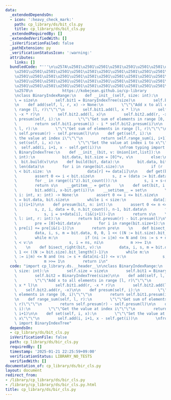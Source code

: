 ```yaml
---
data:
  _extendedDependsOn:
  - icon: ':heavy_check_mark:'
    path: cp_library/ds/bit_cls.py
    title: cp_library/ds/bit_cls.py
  _extendedRequiredBy: []
  _extendedVerifiedWith: []
  _isVerificationFailed: false
  _pathExtension: py
  _verificationStatusIcon: ':warning:'
  attributes:
    links: []
  bundledCode: "'''\n\u257A\u2501\u2501\u2501\u2501\u2501\u2501\u2501\u2501\u2501\u2501\
    \u2501\u2501\u2501\u2501\u2501\u2501\u2501\u2501\u2501\u2501\u2501\u2501\u2501\
    \u2501\u2501\u2501\u2501\u2501\u2501\u2501\u2501\u2501\u2501\u2501\u2501\u2501\
    \u2501\u2501\u2501\u2501\u2501\u2501\u2501\u2501\u2501\u2501\u2501\u2501\u2501\
    \u2501\u2501\u2501\u2501\u2501\u2501\u2501\u2501\u2501\u2501\u2501\u2501\u2501\
    \u2578\n             https://kobejean.github.io/cp-library               \n'''\n\
    \nclass BinaryIndexRange:\n    def __init__(self, size: int):\n        self.size\
    \ = size\n        self.bit1 = BinaryIndexTree(size)\n        self.bit2 = BinaryIndexTree(size)\n\
    \n    def add(self, l, r, x) -> None:\n        \"\"\"Add x to all elements in\
    \ range [l, r)\"\"\"\n        self.bit1.add(l, x * l)\n        self.bit1.add(r,\
    \ -x * r)\n        self.bit2.add(l, x)\n        self.bit2.add(r, -x)\n\n    def\
    \ presum(self, i):\n        \"\"\"Get sum of elements in range [0, i)\"\"\"\n\
    \        return self.bit1.presum(i) - i * self.bit2.presum(i)\n\n    def range_sum(self,\
    \ l, r):\n        \"\"\"Get sum of elements in range [l, r)\"\"\"\n        return\
    \ self.presum(r) - self.presum(l)\n\n    def get(self, i):\n        \"\"\"Get\
    \ the value at index i\"\"\"\n        return self.range_sum(i, i+1)\n\n    def\
    \ set(self, i, x):\n        \"\"\"Set the value at index i to x\"\"\"\n      \
    \  self.add(i, i+1, x - self.get(i))\n        \nfrom typing import Union\n\nclass\
    \ BinaryIndexTree:\n    def __init__(bit, v: Union[int,list]):\n        if isinstance(v,\
    \ int):\n            bit.data, bit.size = [0]*v, v\n        else:\n          \
    \  bit.build(v)\n\n    def build(bit, data):\n        bit.data, bit.size = data,\
    \ len(data)\n        for i in range(bit.size):\n            if (r := i|(i+1))\
    \ < bit.size: \n                data[r] += data[i]\n\n    def get(bit, i: int):\n\
    \        assert 0 <= i < bit.size\n        s, z = (data := bit.data)[i], i&(i+1)\n\
    \        for _ in range((i^z).bit_count()):\n            s, i = s-data[i-1], i-(i&-i)\n\
    \        return s\n    __getitem__ = get\n    \n    def set(bit, i: int, x: int):\n\
    \        bit.add(i, x-bit.get(i))\n    __setitem__ = set\n        \n    def add(bit,\
    \ i: int, x: int) -> None:\n        assert 0 <= i <= bit.size\n        data, size\
    \ = bit.data, bit.size\n        while i < size:\n            data[i], i = data[i]+x,\
    \ i|(i+1)\n\n    def presum(bit, n: int):\n        assert 0 <= n <= bit.size\n\
    \        s, z, i, data = 0, n.bit_count(), n-1, bit.data\n        for _ in range(z):\n\
    \            s, i = s+data[i], (i&(i+1))-1\n        return s\n    \n    def range_sum(bit,\
    \ l: int, r: int):\n        return bit.presum(r) - bit.presum(l)\n\n    def prelist(bit):\n\
    \        pre = [0]+bit.data\n        for i in range(bit.size+1):\n           \
    \ pre[i] += pre[i&(i-1)]\n        return pre\n    \n    def bisect_left(bit, v):\n\
    \        data, i, s, m = bit.data, 0, 0, 1 << ((N := bit.size).bit_length()-1)\n\
    \        while m:\n            if (ni := i|m) <= N and (ns := s + data[ni-1])\
    \ < v:\n                s, i = ns, ni\n            m >>= 1\n        return i\n\
    \    \n    def bisect_right(bit, v):\n        data, i, s, m = bit.data, 0, 0,\
    \ 1 << ((N := bit.size).bit_length()-1)\n        while m:\n            if (ni\
    \ := i|m) <= N and (ns := s + data[ni-1]) <= v:\n                s, i = ns, ni\n\
    \            m >>= 1\n        return i\n"
  code: "import cp_library.ds.__header__\n\nclass BinaryIndexRange:\n    def __init__(self,\
    \ size: int):\n        self.size = size\n        self.bit1 = BinaryIndexTree(size)\n\
    \        self.bit2 = BinaryIndexTree(size)\n\n    def add(self, l, r, x) -> None:\n\
    \        \"\"\"Add x to all elements in range [l, r)\"\"\"\n        self.bit1.add(l,\
    \ x * l)\n        self.bit1.add(r, -x * r)\n        self.bit2.add(l, x)\n    \
    \    self.bit2.add(r, -x)\n\n    def presum(self, i):\n        \"\"\"Get sum of\
    \ elements in range [0, i)\"\"\"\n        return self.bit1.presum(i) - i * self.bit2.presum(i)\n\
    \n    def range_sum(self, l, r):\n        \"\"\"Get sum of elements in range [l,\
    \ r)\"\"\"\n        return self.presum(r) - self.presum(l)\n\n    def get(self,\
    \ i):\n        \"\"\"Get the value at index i\"\"\"\n        return self.range_sum(i,\
    \ i+1)\n\n    def set(self, i, x):\n        \"\"\"Set the value at index i to\
    \ x\"\"\"\n        self.add(i, i+1, x - self.get(i))\n        \nfrom cp_library.ds.bit_cls\
    \ import BinaryIndexTree"
  dependsOn:
  - cp_library/ds/bit_cls.py
  isVerificationFile: false
  path: cp_library/ds/bir_cls.py
  requiredBy: []
  timestamp: '2025-01-21 22:25:59+09:00'
  verificationStatus: LIBRARY_NO_TESTS
  verifiedWith: []
documentation_of: cp_library/ds/bir_cls.py
layout: document
redirect_from:
- /library/cp_library/ds/bir_cls.py
- /library/cp_library/ds/bir_cls.py.html
title: cp_library/ds/bir_cls.py
---
```

